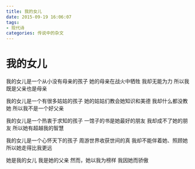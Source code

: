 ```yaml
---
title: 我的女儿
date: 2015-09-19 16:06:07
tags:
- 现代诗
categories: 传说中的杂文
---
```

# 我的女儿
我的女儿是一个从小没有母亲的孩子
她的母亲在战火中牺牲
我却无能为力
所以我既是父亲也是母亲

我的女儿是一个有很多姑姑的孩子
她的姑姑们教会她知识和美德
我却什么都没教她
所以我不是一个好父亲

我的女儿是一个热衷于求知的孩子
一馆子的书是她最好的朋友
我却成不了她的朋友
所以她有超越我的智慧

我的女儿是一个心怀天下的孩子
周游世界收获世间的真
我却不能伴着她、照顾她
所以她走得比我更远

她是我的女儿
我是她的父亲
然而，她以我为榜样
我因她而骄傲
